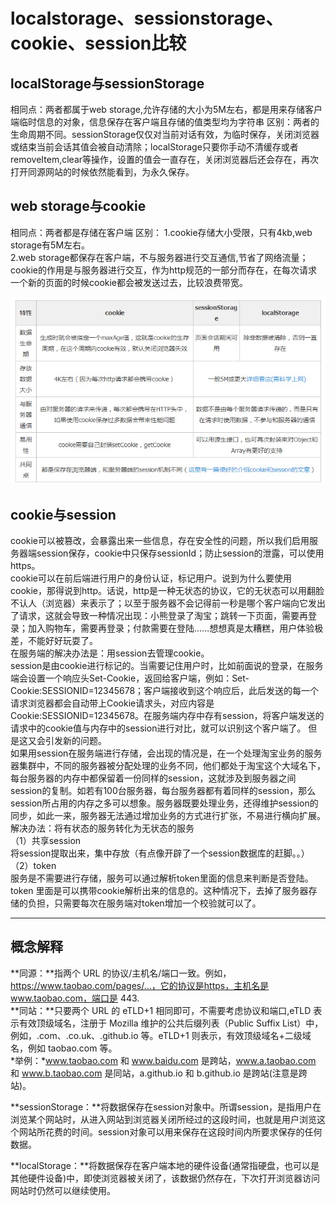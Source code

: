 # localstorage、sessionstorage、cookie、session比较

## localStorage与sessionStorage

相同点：两者都属于web storage,允许存储的大小为5M左右，都是用来存储客户端临时信息的对象，信息保存在客户端且存储的值类型均为字符串
区别：两者的生命周期不同。sessionStorage仅仅对当前对话有效，为临时保存，关闭浏览器或结束当前会话其值会被自动清除；localStorage只要你手动不清缓存或者removeItem,clear等操作，设置的值会一直存在，关闭浏览器后还会存在，再次打开同源网站的时候依然能看到，为永久保存。

## web storage与cookie

相同点：两者都是存储在客户端
区别：
1.cookie存储大小受限，只有4kb,web storage有5M左右。  
2.web storage都保存在客户端，不与服务器进行交互通信,节省了网络流量；cookie的作用是与服务器进行交互，作为http规范的一部分而存在，在每次请求一个新的页面的时候cookie都会被发送过去，比较浪费带宽。  

![对比图](../images/storage.png)

## cookie与session

cookie可以被篡改，会暴露出来一些信息，存在安全性的问题，所以我们启用服务器端session保存，cookie中只保存sessionId；防止session的泄露，可以使用https。  
cookie可以在前后端进行用户的身份认证，标记用户。说到为什么要使用cookie，那得说到http。话说，http是一种无状态的协议，它的无状态可以用翻脸不认人（浏览器）来表示了；以至于服务器不会记得前一秒是哪个客户端向它发出了请求，这就会导致一种情况出现：小熊登录了淘宝；跳转一下页面，需要再登录；加入购物车，需要再登录；付款需要在登陆……想想真是太糟糕，用户体验极差，不能好好玩耍了。  
在服务端的解决办法是：用session去管理cookie。  
session是由cookie进行标记的。当需要记住用户时，比如前面说的登录，在服务端会设置一个响应头Set-Cookie，返回给客户端，例如：Set-Cookie:SESSIONID=12345678；客户端接收到这个响应后，此后发送的每一个请求浏览器都会自动带上Cookie请求头，对应内容是Cookie:SESSIONID=12345678。在服务端内存中存有session，将客户端发送的请求中的cookie值与内存中的session进行对比，就可以识别这个客户端了。
但是这又会引发新的问题。  
如果用session在服务端进行存储，会出现的情况是，在一个处理淘宝业务的服务器集群中，不同的服务器被分配处理的业务不同，他们都处于淘宝这个大域名下，每台服务器的内存中都保留着一份同样的session，这就涉及到服务器之间session的复制。如若有100台服务器，每台服务器都有着同样的session，那么session所占用的内存之多可以想象。服务器既要处理业务，还得维护session的同步，如此一来，服务器无法通过增加业务的方式进行扩张，不易进行横向扩展。
解决办法：将有状态的服务转化为无状态的服务  
（1）共享session  
将session提取出来，集中存放（有点像开辟了一个session数据库的赶脚。。）
（2）token  
服务是不需要进行存储，服务可以通过解析token里面的信息来判断是否登陆。token 里面是可以携带cookie解析出来的信息的。这种情况下，去掉了服务器存储的负担，只需要每次在服务端对token增加一个校验就可以了。

*****

## 概念解释

**同源：**指两个 URL 的协议/主机名/端口一致。例如，https://www.taobao.com/pages/...，它的协议是https，主机名是 www.taobao.com，端口是 443.  
**同站：**只要两个 URL 的 eTLD+1 相同即可，不需要考虑协议和端口,eTLD 表示有效顶级域名，注册于 Mozilla 维护的公共后缀列表（Public Suffix List）中，例如，.com、.co.uk、.github.io 等。eTLD+1 则表示，有效顶级域名+二级域名，例如 taobao.com 等。  
*举例：*www.taobao.com 和 www.baidu.com 是跨站，www.a.taobao.com 和 www.b.taobao.com 是同站，a.github.io 和 b.github.io 是跨站(注意是跨站)。

**sessionStorage：**将数据保存在session对象中。所谓session，是指用户在浏览某个网站时，从进入网站到浏览器关闭所经过的这段时间，也就是用户浏览这个网站所花费的时间。session对象可以用来保存在这段时间内所要求保存的任何数据。

**localStorage：**将数据保存在客户端本地的硬件设备(通常指硬盘，也可以是其他硬件设备)中，即使浏览器被关闭了，该数据仍然存在，下次打开浏览器访问网站时仍然可以继续使用。